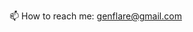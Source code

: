 📫 How to reach me: genflare@gmail.com

<!---
DG40/DG40 is a ✨ special ✨ repository because its `README.md` (this file) appears on your GitHub profile.
You can click the Preview link to take a look at your changes.
--->
